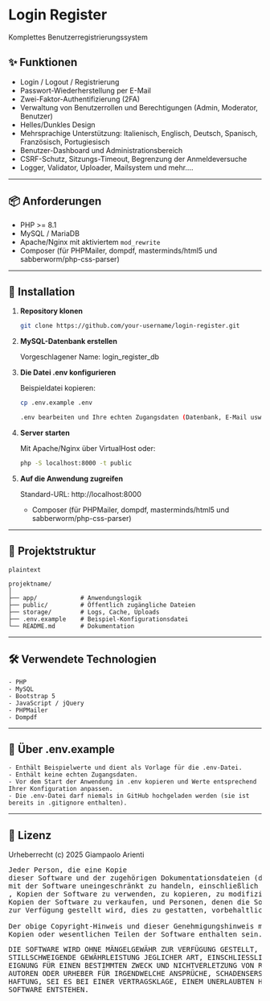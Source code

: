 # Login Register

Komplettes Benutzerregistrierungssystem

## ✨ Funktionen

- Login / Logout / Registrierung
- Passwort-Wiederherstellung per E-Mail
- Zwei-Faktor-Authentifizierung (2FA)
- Verwaltung von Benutzerrollen und Berechtigungen (Admin, Moderator, Benutzer)
- Helles/Dunkles Design
- Mehrsprachige Unterstützung: Italienisch, Englisch, Deutsch, Spanisch, Französisch, Portugiesisch
- Benutzer-Dashboard und Administrationsbereich
- CSRF-Schutz, Sitzungs-Timeout, Begrenzung der Anmeldeversuche
- Logger, Validator, Uploader, Mailsystem und mehr....

---

## 📦 Anforderungen

- PHP >= 8.1
- MySQL / MariaDB
- Apache/Nginx mit aktiviertem `mod_rewrite`
- Composer (für PHPMailer, dompdf, masterminds/html5 und sabberworm/php-css-parser)

---

## 🚀 Installation

1. **Repository klonen**
   ```bash
   git clone https://github.com/your-username/login-register.git
   
2. **MySQL-Datenbank erstellen**

	Vorgeschlagener Name: login_register_db
	
3. **Die Datei .env konfigurieren**

	Beispieldatei kopieren:
	
	```bash
	cp .env.example .env

	.env bearbeiten und Ihre echten Zugangsdaten (Datenbank, E-Mail usw.) einfügen.
	
4. **Server starten**

	Mit Apache/Nginx über VirtualHost oder:
	
	```bash
	php -S localhost:8000 -t public
	
5. **Auf die Anwendung zugreifen**

	Standard-URL: http://localhost:8000
	- Composer (für PHPMailer, dompdf, masterminds/html5 und sabberworm/php-css-parser)

---

## 📄 Projektstruktur
	plaintext

	projektname/
	│
	├── app/            # Anwendungslogik
	├── public/         # Öffentlich zugängliche Dateien
	├── storage/        # Logs, Cache, Uploads
	├── .env.example    # Beispiel-Konfigurationsdatei
	└── README.md       # Dokumentation

---

## 🛠 Verwendete Technologien

	- PHP
	- MySQL
	- Bootstrap 5
	- JavaScript / jQuery
	- PHPMailer
	- Dompdf
	
---
	
## 📄 Über .env.example

	- Enthält Beispielwerte und dient als Vorlage für die .env-Datei.
	- Enthält keine echten Zugangsdaten.
	- Vor dem Start der Anwendung in .env kopieren und Werte entsprechend Ihrer Konfiguration anpassen.
	- Die .env-Datei darf niemals in GitHub hochgeladen werden (sie ist bereits in .gitignore enthalten).

---
	
## 🧾 Lizenz

Urheberrecht (c) 2025 Giampaolo Arienti

<pre>Jeder Person, die eine Kopie
dieser Software und der zugehörigen Dokumentationsdateien (die "Software") erwirbt, wird hiermit kostenlos die Erlaubnis erteilt,
mit der Software uneingeschränkt zu handeln, einschließlich und ohne Einschränkung der Rechte
, Kopien der Software zu verwenden, zu kopieren, zu modifizieren, zusammenzuführen, zu veröffentlichen, zu vertreiben, Unterlizenzen zu vergeben und/oder
Kopien der Software zu verkaufen, und Personen, denen die Software
zur Verfügung gestellt wird, dies zu gestatten, vorbehaltlich der folgenden Bedingungen:

Der obige Copyright-Hinweis und dieser Genehmigungshinweis müssen in allen
Kopien oder wesentlichen Teilen der Software enthalten sein.</pre>

<pre>DIE SOFTWARE WIRD OHNE MÄNGELGEWÄHR ZUR VERFÜGUNG GESTELLT, OHNE AUSDRÜCKLICHE ODER
STILLSCHWEIGENDE GEWÄHRLEISTUNG JEGLICHER ART, EINSCHLIESSLICH, ABER NICHT BESCHRÄNKT AUF DIE GEWÄHRLEISTUNG DER MARKTGÄNGIGKEIT,
EIGNUNG FÜR EINEN BESTIMMTEN ZWECK UND NICHTVERLETZUNG VON RECHTEN. IN KEINEM FALL SIND DIE
AUTOREN ODER URHEBER FÜR IRGENDWELCHE ANSPRÜCHE, SCHADENSERSATZANSPRÜCHE ODER SONSTIGE
HAFTUNG, SEI ES BEI EINER VERTRAGSKLAGE, EINEM UNERLAUBTEN HANDEL ODER AUF ANDERE WEISE, HAFTBAR, DIE AUS, DURCH ODER IM ZUSAMMENHANG MIT DER SOFTWARE ODER DER NUTZUNG ODER ANDEREN HANDLUNGEN DER
SOFTWARE ENTSTEHEN.</pre>